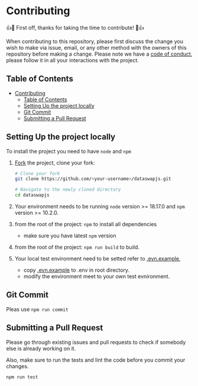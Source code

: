 # Contributing

👍🎉 First off, thanks for taking the time to contribute! 🎉👍

When contributing to this repository, please first discuss the change you wish to make via issue, email, or any other method with the owners of this repository before making a change.
Please note we have a [code of conduct](https://github.com/dataswap/dataswapjs/blob/master/.github/CODE_OF_CONDUCT.md), please follow it in all your interactions with the project.

## Table of Contents

- [Contributing](#contributing)
  - [Table of Contents](#table-of-contents)
  - [Setting Up the project locally](#setting-up-the-project-locally)
  - [Git Commit](#git-commit)
  - [Submitting a Pull Request](#submitting-a-pull-request)

## Setting Up the project locally

To install the project you need to have `node` and `npm`

1.  [Fork](https://help.github.com/articles/fork-a-repo/) the project, clone
    your fork:

    ```sh
    # Clone your fork
    git clone https://github.com/<your-username>/dataswapjs.git

    # Navigate to the newly cloned directory
    cd dataswapjs
    ```

2.  Your environment needs to be running `node` version >= 18.17.0 and `npm` version >= 10.2.0.

3.  from the root of the project: `npm` to install all dependencies

    - make sure you have latest `npm` version

4.  from the root of the project: `npm run build` to build.

5.  Your local test environment need to be setted refer to  [.evn.example](https://github.com/dataswap/dataswapjs/blob/master/.env.example),
    - copy [.evn.example](https://github.com/dataswap/dataswapjs/blob/master/.env.example) to .env in root directory.
    - modify the environment meet to your own test evnironment.

## Git Commit
Pleas use `npm run commit`

## Submitting a Pull Request

Please go through existing issues and pull requests to check if somebody else is already working on it.

Also, make sure to run the tests and lint the code before you commit your
changes.

```sh
npm run test
```